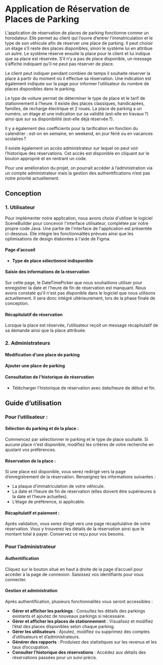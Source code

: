 # Application de Réservation de Places de Parking

L’application de réservation de places de parking fonctionne comme un horodateur. Elle permet au client qui l’ouvre d’entrer l’immatriculation et le type de son véhicule afin de réserver une place de parking. Il peut choisir un étage s’il reste des places disponibles, sinon le système lui en attribue un autre. Le système réserve ensuite la place pour le client et lui indique que sa place est réservée. S’il n’y a pas de place disponible, un message s’affiche indiquant qu’il ne peut pas réserver de place.

Le client peut indiquer pendant combien de temps il souhaite réserver la place à partir du moment où il effectue sa réservation. Une indication est également indiquée sur la page pour informer l’utilisateur du nombre de places disponibles dans le parking.

Le type de voiture permet de déterminer le type de place et le tarif de stationnement à l’heure. Il existe des places classiques, handicapées, familles, de recharge électrique et 2 roues. La place de parking a un numéro, un étage et une indication sur sa validité (est-elle en travaux ?) ainsi que sur sa disponibilité (est-elle déjà réservée ?).

Il y a également des coefficients pour la tarification en fonction du calendrier : est-on en semaine, en weekend, en jour férié ou en vacances scolaires ?

Il existe également un accès administrateur sur lequel on peut voir l’historique des réservations. Cet accès est disponible en cliquant sur le bouton approprié et en rentrant un code.

Pour une amélioration du projet, on pourrait accéder à l’administration via un compte administrateur mais la gestion des authentifications n’est pas notre priorité actuellement.

## Conception

### 1. Utilisateur

Pour implémenter notre application, nous avons choisi d'utiliser le logiciel SceneBuilder pour concevoir l'interface utilisateur, complétée par notre propre code Java. Une partie de l'interface de l'application est présentée ci-dessous. Elle intègre les fonctionnalités prévues ainsi que les optimisations de design élaborées à l'aide de Figma.

#### Page d’accueil
- **Type de place sélectionné indisponible**

#### Saisie des informations de la réservation
Sur cette page, le DateTimePicker que nous souhaitions utiliser pour enregistrer la date et l'heure de fin de réservation est manquant. Nous avons constaté qu'il n'est pas disponible dans le logiciel que nous utilisons actuellement. Il sera donc intégré ultérieurement, lors de la phase finale de conception.

#### Récapitulatif de réservation
Lorsque la place est réservée, l’utilisateur reçoit un message récapitulatif de sa demande ainsi que la place attribuée.

### 2. Administrateurs

#### Modification d’une place de parking

#### Ajouter une place de parking

#### Consultation de l'historique de réservation
- Télécharger l'historique de réservation avec date/heure de début et fin.

## Guide d’utilisation

### Pour l’utilisateur :

#### Sélection du parking et de la place :
Commencez par sélectionner le parking et le type de place souhaité. Si aucune place n'est disponible, modifiez les critères de votre recherche en ajustant vos préférences.

#### Réservation de la place :
Si une place est disponible, vous serez redirigé vers la page d’enregistrement de la réservation.
Renseignez les informations suivantes :
- La plaque d’immatriculation de votre véhicule.
- La date et l’heure de fin de réservation (elles doivent être supérieures à la date et l’heure actuelles).
- L’étage de préférence, si applicable.

#### Récapitulatif et paiement :
Après validation, vous serez dirigé vers une page récapitulative de votre réservation.
Vous y trouverez les détails de la réservation ainsi que le montant total à payer.
Conservez ce reçu pour vos besoins.

### Pour l’administrateur

#### Authentification
Cliquez sur le bouton situé en haut à droite de la page d’accueil pour accéder à la page de connexion. Saisissez vos identifiants pour vous connecter.

#### Gestion et administration
Après authentification, plusieurs fonctionnalités vous seront accessibles :
- **Gérer et afficher les parkings** : Consultez les détails des parkings existants et ajoutez de nouveaux parkings si nécessaire.
- **Gérer et afficher les places de stationnement** : Visualisez et modifiez l’état des places disponibles selon chaque parking.
- **Gérer les utilisateurs** : Ajoutez, modifiez ou supprimez des comptes d’utilisateurs et d’administrateurs.
- **Générer des rapports** : Produisez des statistiques sur les revenus et les taux d’occupation.
- **Consulter l’historique des réservations** : Accédez aux détails des réservations passées pour un suivi précis.

